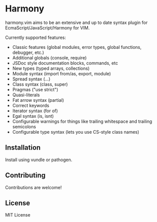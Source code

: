 # Harmony

harmony.vim aims to be an extensive and up to date syntax plugin for EcmaScript/JavaScript/Harmony for VIM.

Currently supported features:
 * Classic features (global modules, error types, global functions, debugger, etc.)
 * Additional globals (console, require)
 * JSDoc style documentation blocks, commands, etc
 * New types (typed arrays, collections)
 * Module syntax (import from/as, export, module)
 * Spread syntax (...)
 * Class syntax (class, super)
 * Pragmas ("use strict")
 * Quasi-literals
 * Fat arrow syntax (partial)
 * Correct keywords
 * Iterator syntax (for of)
 * Egal syntax (is, isnt)
 * Configurable warnings for things like trailing whitespace and trailing semicolons
 * Configurable type syntax (lets you use CS-style class names)

## Installation

Install using vundle or pathogen.

## Contributing

Contributions are welcome!

## License

MIT License
